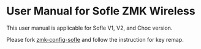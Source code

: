 # User Manual for Sofle ZMK Wireless

This user manual is applicable for Sofle V1, V2, and Choc version. 

Please fork [zmk-config-sofle](https://github.com/superxc3/zmk-config-sofle) and follow the instruction for key remap. 


